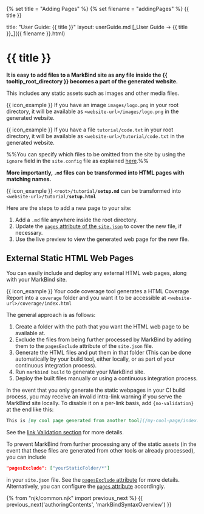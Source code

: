 {% set title = "Adding Pages" %}
{% set filename = "addingPages" %}
<span id="title" class="d-none">{{ title }}</span>

<frontmatter>
  title: "User Guide: {{ title }}"
  layout: userGuide.md
</frontmatter>

<span id="link" class="d-none">
<md>[_User Guide → {{ title }}_]({{ filename }}.html)</md>
</span>


# {{ title }}

<div class="lead" id="overview">

**It is easy to add files to a MarkBind site as any file inside the {{ tooltip_root_directory }} becomes a part of the generated website.**

</div>

This includes any static assets such as images and other media files.

<div class="indented">

{{ icon_example }} If you have an image `images/logo.png` in your root directory, it will be available as `<website-url>/images/logo.png` in the generated website.

</div>

<div class="indented">

{{ icon_example }} If you have a file `tutorial/code.txt` in your root directory, it will be available as `<website-url>/tutorial/code.txt` in the generated website.

</div>

%%You can specify which files to be omitted from the site by using the `ignore` field in the `site.config` file as explained [here](siteJsonFile.html#ignore).%%

**More importantly, `.md` files can be transformed into HTML pages with matching names.**

<div class="indented">

{{ icon_example }} `<root>/tutorial/`**`setup.md`** can be transformed into `<website-url>/tutorial/`**`setup.html`**

</div>

Here are the steps to add a new page to your site:
1. Add a `.md` file anywhere inside the root directory.
2. Update the [`pages` attribute of the `site.json`](siteJsonFile.html#pages) to cover the new file, if necessary.
3. Use the <trigger trigger="click" for="modal:addingPages-livePreview">live preview</trigger> to view the generated web page for the new file.

<modal large header="Live Preview" id="modal:addingPages-livePreview">
<include src="glossary.md#live-preview"/>
</modal>

## External Static HTML Web Pages

You can easily include and deploy any external <tooltip content="For example, `.html` files that are built using other tools">HTML web pages</tooltip>, along with your MarkBind site.

<div class="indented">

{{ icon_example }} Your code coverage tool generates a HTML Coverage Report into a `coverage` folder and you want it to be accessible at `<website-url>/coverage/index.html`

</div>

The general approach is as follows:

1. Create a folder with the path that you want the HTML web page to be available at.
1. Exclude the files from being further processed by MarkBind by adding them to the <trigger trigger="click" for="modal:addingPages-prevent-processing">`pagesExclude` attribute of the `site.json` file</trigger>.
1. Generate the HTML files and put them in that folder (This can be done automatically by your build tool, either locally, or as part of your continuous integration process).
1. Run `markbind build` to generate your MarkBind site.
1. Deploy the built files manually or using a continuous integration process.

<box type="tip">

In the event that you only generate the static webpages in your CI build process, you may receive an invalid intra-link warning if you serve the MarkBind site locally. To disable it on a per-link basis, add `{no-validation}` at the end like this:

```md
This is [my cool page generated from another tool](/my-cool-page/index.html{no-validation})
```

 See the [link Validation section](formattingContents.html#intra-site-links) for more details.
</box>

<modal large header="Prevent Further Processing" id="modal:addingPages-prevent-processing">

To prevent MarkBind from further processing any of the static assets (in the event that these files are generated from other tools or already processed), you can include

```json
"pagesExclude": ["yourStaticFolder/*"]
```

in your `site.json` file. See the [`pagesExclude` attribute](siteJsonFile.html#pagesexclude) for more details. Alternatively, you can configure the [`pages` attribute](siteJsonFile.html#pages) accordingly.

</modal>

{% from "njk/common.njk" import previous_next %}
{{ previous_next('authoringContents', 'markBindSyntaxOverview') }}
